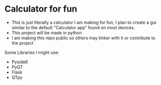 # Calculator for fun

- This is just literally a calculator I am making for fun, I plan to create a gui similar to the 
  default "Calculator app" found on most devices.
- This project will be made in python
- I am making this repo public so others may tinker with it or contribute to the project

Some Libraries I might use:
- Pyside6
- PyQT
- Flask
- QTpy